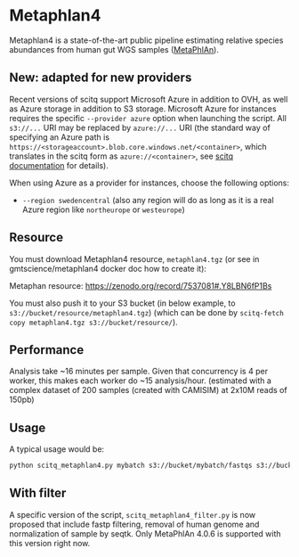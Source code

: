 # Metaphlan4

Metaphlan4 is a state-of-the-art public pipeline estimating relative species abundances from human gut WGS samples ([MetaPhlAn](https://github.com/biobakery/MetaPhlAn)).

## New: adapted for new providers

Recent versions of scitq support Microsoft Azure in addition to OVH, as well as Azure storage in addition to S3 storage. Microsoft Azure for instances requires the specific `--provider azure` option when launching the script. All `s3://...` URI may be replaced by `azure://...` URI (the standard way of specifying an Azure path is `https://<storageaccount>.blob.core.windows.net/<container>`, which translates in the scitq form as `azure://<container>`, see [scitq documentation](https://scitq.readthedocs.io/en/latest/usage/#input-i) for details). 

When using Azure as a provider for instances, choose the following options:

- `--region swedencentral` (also any region will do as long as it is a real Azure region like `northeurope` or `westeurope`)

## Resource

You must download Metaphlan4 resource, `metaphlan4.tgz` (or see in gmtscience/metaphlan4 docker doc how to create it):

Metaphan resource: https://zenodo.org/record/7537081#.Y8LBN6fP1Bs

You must also push it to your S3 bucket (in below example, to `s3://bucket/resource/metaphlan4.tgz`) (which can be done by `scitq-fetch copy metaphlan4.tgz s3://bucket/resource/`).

## Performance

Analysis take ~16 minutes per sample. Given that concurrency is 4 per worker, this makes each worker do ~15 analysis/hour.
(estimated with a complex dataset of 200 samples (created with CAMISIM) at 2x10M reads of 150pb)

## Usage

A typical usage would be:

```bash
python scitq_metaphlan4.py mybatch s3://bucket/mybatch/fastqs s3://bucket/mybatch/temp s3://bucket/mybatch/results s3://bucket/resource/metaphlan4.tgz
```

## With filter

A specific version of the script, `scitq_metaphlan4_filter.py` is now proposed that include fastp filtering, removal of human genome and normalization of sample by seqtk. Only MetaPhlAn 4.0.6 is supported with this version right now.
